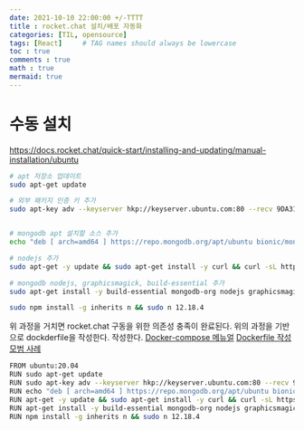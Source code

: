 ```yaml
---
date: 2021-10-10 22:00:00 +/-TTTT
title : rocket.chat 설치/배포 자동화
categories: [TIL, opensource]
tags: [React]     # TAG names should always be lowercase
toc : true
comments : true
math : true
mermaid: true
---
```



# 수동 설치
https://docs.rocket.chat/quick-start/installing-and-updating/manual-installation/ubuntu

```bash
# apt 저장소 업데이트
sudo apt-get update

# 외부 패키지 인증 키 추가
sudo apt-key adv --keyserver hkp://keyserver.ubuntu.com:80 --recv 9DA31620334BD75D9DCB49F368818C72E52529D4


# mongodb apt 설치할 소스 추가
echo "deb [ arch=amd64 ] https://repo.mongodb.org/apt/ubuntu bionic/mongodb-org/4.0 multiverse" | sudo tee /etc/apt/sources.list.d/mongodb-org-4.0.list

# nodejs 추가
sudo apt-get -y update && sudo apt-get install -y curl && curl -sL https://deb.nodesource.com/setup_12.x | sudo bash -

# mongodb nodejs, graphicsmagick, build-essential 추가
sudo apt-get install -y build-essential mongodb-org nodejs graphicsmagick

sudo npm install -g inherits n && sudo n 12.18.4

```

위 과정을 거치면 rocket.chat 구동을 위한 의존성 충족이 완료된다.
위의 과정을 기반으로 dockderfile을 작성한다. 작성한다.
[Docker-compose 메뉴얼](https://docs.docker.com/engine/reference/builder/)
[Dockerfile 작성 모범 사례](https://docs.docker.com/develop/develop-images/dockerfile_best-practices/)

```bash
FROM ubuntu:20.04
RUN sudo apt-get update
RUN sudo apt-key adv --keyserver hkp://keyserver.ubuntu.com:80 --recv 9DA31620334BD75D9DCB49F368818C72E52529D4
RUN echo "deb [ arch=amd64 ] https://repo.mongodb.org/apt/ubuntu bionic/mongodb-org/4.0 multiverse" | sudo tee /etc/apt/sources.list.d/mongodb-org-4.0.list
RUN apt-get -y update && sudo apt-get install -y curl && curl -sL https://deb.nodesource.com/setup_12.x | sudo bash -
RUN apt-get install -y build-essential mongodb-org nodejs graphicsmagick
RUN npm install -g inherits n && sudo n 12.18.4
```


